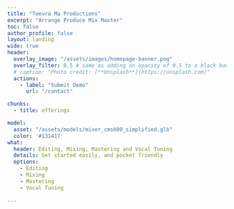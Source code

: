 ```yaml
---
title: "Teevra Ma Productions"
excerpt: "Arrange Produce Mix Master"
toc: false
author_profile: false
layout: landing
wide: true
header:
  overlay_image: "/assets/images/homepage-banner.png"
  overlay_filter: 0.5 # same as adding an opacity of 0.5 to a black background
  # caption: "Photo credit: [**Unsplash**](https://unsplash.com)"
  actions:
    - label: "Submit Demo"
      url: "/contact"

chunks:
  - title: offerings

model:
  asset: "/assets/models/mixer_cms600_simplified.glb"
  color: '#131417'
what:
  header: Editing, Mixing, Mastering and Vocal Tuning
  details: Get started easily, and pocket friendly
  options:
    - Editing
    - Mixing
    - Mastering
    - Vocal Tuning 
    
---
```


